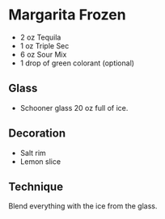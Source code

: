 # Margarita Frozen
- 2 oz Tequila
- 1 oz Triple Sec
- 6 oz Sour Mix
- 1 drop of green colorant (optional)

## Glass
- Schooner glass 20 oz full of ice.

## Decoration
- Salt rim
- Lemon slice

## Technique
Blend everything with the ice from the glass.
